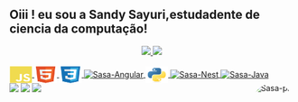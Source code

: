 ## Oiii ! eu sou a Sandy Sayuri,estudadente de ciencia da computação!
<div align="center">
  <a href="https://github.com/Sandy-Sayuri">
  <img height="180em" src="https://github-readme-stats.vercel.app/api?username=Sandy-Sayuri&show_icons=true&theme=panda&include_all_commits=true&count_private=true"/>
  <img height="180em" src="https://github-readme-stats.vercel.app/api/top-langs/?username=Sandy-Sayuri&layout=compact&langs_count=7&theme=panda"/>
</div>
<div style="display: inline_block"><br>
  <img align="center" alt="Sasa-Js" height="30" width="40" src="https://raw.githubusercontent.com/devicons/devicon/master/icons/javascript/javascript-plain.svg">
  <img align="center" alt="Sasa-HTML" height="30" width="40" src="https://raw.githubusercontent.com/devicons/devicon/master/icons/html5/html5-original.svg">
  <img align="center" alt="Sasa-CSS" height="30" width="40" src="https://raw.githubusercontent.com/devicons/devicon/master/icons/css3/css3-original.svg">
  <img align="center" alt="Sasa-Angular" height="30" width="40" src="https://cdn.jsdelivr.net/gh/devicons/devicon/icons/angularjs/angularjs-plain.svg" />
  <img align="center" alt="Sasa-Python" height="30" width="40" src="https://raw.githubusercontent.com/devicons/devicon/master/icons/python/python-original.svg">
   <img align="center"alt="Sasa-Nest" height="30" width="40"src="https://cdn.jsdelivr.net/gh/devicons/devicon/icons/nestjs/nestjs-plain.svg" />
  <img align="center"alt="Sasa-Java" height="40" width="50"src="https://cdn.jsdelivr.net/gh/devicons/devicon/icons/java/java-original.svg" />
  </div>  
    <img align="right" alt="Sasa-pic" height="150" style="border-radius:50px;" src="https://i.picasion.com/pic92/0fd55a0ad3a0d68c6cd73d8411e0c0e7.gif">

  <div> 
  <a href="https://www.instagram.com/sandysayurikatsumata/" target="_blank"><img src="https://img.shields.io/badge/-Instagram-%23E4405F?style=for-the-badge&logo=instagram&logoColor=white" target="_blank"></a>
  <a href = "mailto:sandysayuri120@gmail.com"><img src="https://img.shields.io/badge/Gmail-D14836?style=for-the-badge&logo=gmail&logoColor=white" target="_blank"></a>
  <a href="https://www.linkedin.com/in/sandy-sayuri-37a69b189/" target="_blank"><img src="https://img.shields.io/badge/-LinkedIn-%230077B5?style=for-the-badge&logo=linkedin&logoColor=white" target="_blank"></a> 
</div>
